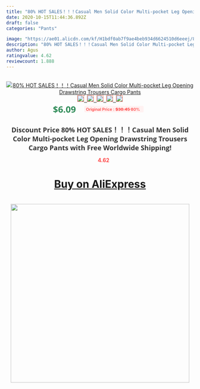 ```yaml
---
title: "80% HOT SALES！！！Casual Men Solid Color Multi-pocket Leg Opening Drawstring Trousers Cargo Pants"
date: 2020-10-15T11:44:36.892Z
draft: false
categories: "Pants"

image: "https://ae01.alicdn.com/kf/H1bdf0ab7f9ae4beb934d6624510d6eeej/80-HOT-SALES-Casual-Men-Solid-Color-Multi-pocket-Leg-Opening-Drawstring-Trousers-Cargo-Pants.jpg"
description: "80% HOT SALES！！！Casual Men Solid Color Multi-pocket Leg Opening Drawstring Trousers Cargo Pants"
author: Agus
ratingvalue: 4.62
reviewcount: 1.888
---
```

<br>
<div style="text-align: center;">
<a href="https://s.click.aliexpress.com/e/_9Ij13f" target="_blank" rel="nofollow noopener noreferrer"><img alt="80% HOT SALES！！！Casual Men Solid Color Multi-pocket Leg Opening Drawstring Trousers Cargo Pants" class="magnifier-image" src="https://ae01.alicdn.com/kf/H1bdf0ab7f9ae4beb934d6624510d6eeej/80-HOT-SALES-Casual-Men-Solid-Color-Multi-pocket-Leg-Opening-Drawstring-Trousers-Cargo-Pants.jpg_640x640.jpg">
<br>
<img style="border:1px solid salmon" src="https://ae01.alicdn.com/kf/H1bdf0ab7f9ae4beb934d6624510d6eeej/80-HOT-SALES-Casual-Men-Solid-Color-Multi-pocket-Leg-Opening-Drawstring-Trousers-Cargo-Pants.jpg_120x120.jpg">&nbsp;&nbsp;<img style="border:1px solid salmon" src="https://ae01.alicdn.com/kf/H284ba260d7c74a168b6dca17c47edd67R/80-HOT-SALES-Casual-Men-Solid-Color-Multi-pocket-Leg-Opening-Drawstring-Trousers-Cargo-Pants.jpg_120x120.jpg">&nbsp;&nbsp;<img style="border:1px solid salmon" src="https://ae01.alicdn.com/kf/H3bcf540bd3e24725a9b76774f58f3fabD/80-HOT-SALES-Casual-Men-Solid-Color-Multi-pocket-Leg-Opening-Drawstring-Trousers-Cargo-Pants.jpg_120x120.jpg">&nbsp;&nbsp;<img style="border:1px solid salmon" src="https://ae01.alicdn.com/kf/Ha39f326e8fb342feb8a4bf8b20d25a897/80-HOT-SALES-Casual-Men-Solid-Color-Multi-pocket-Leg-Opening-Drawstring-Trousers-Cargo-Pants.jpg_120x120.jpg">&nbsp;&nbsp;<img style="border:1px solid salmon" src="https://ae01.alicdn.com/kf/H1f3c499e54114161b1df2fa4d60b5eabW/80-HOT-SALES-Casual-Men-Solid-Color-Multi-pocket-Leg-Opening-Drawstring-Trousers-Cargo-Pants.jpg_120x120.jpg"></a></div><br0>
<div style="text-align: center;"><span style="background-color: white; border: 0px; box-sizing: border-box; color: seagreen; display: inline-block; font-family: &quot;open sans&quot; , &quot;arial&quot; , &quot;helvetica&quot; , sans-serif , &quot;heiti&quot;; font-size: 24px; font-stretch: inherit; font-weight: 700; line-height: inherit; margin: 0px 10px 0px 0px; padding: 0px; vertical-align: middle;">$6.09 </span>
<span style="background: rgb(255 , 241 , 241); border-radius: 3px; border: 0px; box-sizing: border-box; color: #ff4747; display: inline-block; font-family: inherit; font-size: 12px; font-stretch: inherit; font-style: inherit; font-variant: inherit; font-weight: 600; line-height: inherit; margin: 0px; padding: 2px 5px; transform: scale(0.9); vertical-align: middle;">Original Price : <b style="text-decoration: line-through;">$30.45 </b> 80%&nbsp;&nbsp;</span></div>
<h1 style="color: #333333; display: inline-block; font-family: &quot;open sans&quot; , &quot;arial&quot; , &quot;helvetica&quot; , sans-serif , &quot;heiti&quot;; font-size: 18px; font-stretch: inherit; font-weight: 700; text-align: center;">Discount Price 80% HOT SALES！！！Casual Men Solid Color Multi-pocket Leg Opening Drawstring Trousers Cargo Pants with Free Worldwide Shipping!</h1>
<div style="color: #ff4747; text-align: center;">
<img src="https://4.bp.blogspot.com/-M0ZcTcb-5uY/XleCXlxnR4I/AAAAAAAAAEc/OrjgMkXV1oMQFaCRZj5HQwOCBcu3w1FegCPcBGAYYCw/s1600/star.png" style="height: 15px;">&nbsp;<b>4.62</b></div>
<div class="button_cont" align="center"><a class="buynow_a" href="https://s.click.aliexpress.com/e/_9Ij13f" target="_blank" rel="nofollow noopener noreferrer"><H1>Buy on AliExpress</H1></a></div><br>
<div class="separator" style="clear: both; text-align: center;">
<img src="https://lh3.googleusercontent.com/-pTy5HemUv9M/XlePHvY0dAI/AAAAAAAAAE4/0nX5iRUoIWY8eMW9Dpxeirr157OZliDIgCLcBGAsYHQ/s1600/badge.gif" width="480">
</div>
